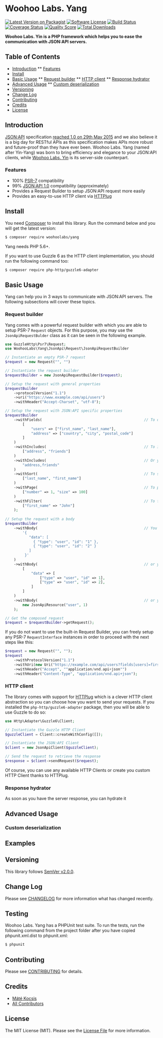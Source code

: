 # Woohoo Labs. Yang

[![Latest Version on Packagist][ico-version]][link-packagist]
[![Software License][ico-license]](LICENSE.md)
[![Build Status][ico-travis]][link-travis]
[![Coverage Status][ico-scrutinizer]][link-scrutinizer]
[![Quality Score][ico-code-quality]][link-code-quality]
[![Total Downloads][ico-downloads]][link-downloads]

**Woohoo Labs. Yin is a PHP framework which helps you to ease the communication with JSON:API servers.**

## Table of Contents

* [Introduction](#introduction)
** [Features](#features)
* [Install](#install)
* [Basic Usage](#basic-usage)
** [Request builder](#request-builder)
** [HTTP client](#http-client)
** [Response hydrator](#response)
* [Advanced Usage](#advanced-usage)
** [Custom deserialization](#custom-deserialization)
* [Versioning](#versioning)
* [Change Log](#change-log)
* [Contributing](#contributing)
* [Credits](#credits)
* [License](#license)

## Introduction

[JSON:API](http://jsonapi.org) specification
[reached 1.0 on 29th May 2015](http://www.programmableweb.com/news/new-json-api-specification-aims-to-speed-api-development/2015/06/10)
and we also believe it is a big day for RESTful APIs as this specification makes APIs more robust and future-proof
than they have ever been. Woohoo Labs. Yang (named after Yin-Yang) was born to bring efficiency and elegance to your
JSON:API clients, while [Woohoo Labs. Yin](https://woohoolabs/yin) is its server-side counterpart.

### Features

- 100% [PSR-7](http://www.php-fig.org/psr/psr-7/) compatibility
- 99% [JSON:API 1.0](http://jsonapi.org/) compatibility (approximately)
- Provides a Request Builder to setup JSON:API request more easily
- Provides an easy-to-use HTTP client via [HTTPlug](https://github.com/php-http/httplug)

## Install

You need [Composer](https://getcomposer.org) to install this library. Run the command below and you will get the latest
version:

```bash
$ composer require woohoolabs/yang
```

Yang needs PHP 5.6+.

If you want to use Guzzle 6 as the HTTP client implementation, you should run the following command too: 

```bash
$ composer require php-http/guzzle6-adapter
```

## Basic Usage

Yang can help you in 3 ways to communicate with JSON:API servers. The following subsections will cover these topics. 

### Request builder

Yang comes with a powerful request builder with which you are able to setup PSR-7 `Request` objects. For this purpose,
you may use the `JsonApiRequestBulder` class as it can be seen in the following example.

```php
use GuzzleHttp\Psr7\Request;
use WoohooLabs\Yang\JsonApi\Request\JsonApiRequestBuilder

// Instantiate an empty PSR-7 request
$request = new Request("", "")

// Instantiate the request builder
$requestBuilder = new JsonApiRequestBuilder($request);

// Setup the request with general properties
$requestBuilder
    ->protocolVersion("1.1")
    ->uri("https://www.example.com/api/users")
    ->withHeader("Accept-Charset", "utf-8");

// Setup the request with JSON:API specific properties
$requestBuilder
    ->withFields(                                               // To define sparse fieldset
        [
            "users" => ["first_name", "last_name"],
            "address" => ["country", "city", "postal_code"]
        ]
    )
    ->withIncludes(                                             // To include related resources
        ["address", "friends"]
    )
    ->withIncludes(                                             // Or you can pass a string instead
        "address,friends"
    )
    ->withSort(                                                 // To sort resource collections
        ["last_name", "first_name"]
    )
    ->withPage(                                                 // To paginate the primary data
        ["number" => 1, "size" => 100]
    )
    ->withFilter(                                               // To filter the primary data
        ["first_name" => "John"]
    );
    
// Setup the request with a body
$requestBuilder
    ->withBody(                                                 // You can pass a valid JSON string
        '{
           "data": [
             { "type": "user", "id": "1" },
             { "type": "user", "id": "2" }
           ]
         }'
    )
    ->withBody(                                                 // or you can pass an array
        [
            "data" => [
                ["type" => "user", "id" => 1],
                ["type" => "user", "id" => 2],
            ]
        ]
    )
    ->withBody(                                                 // or you can pass a JsonApiResource instance
        new JsonApiResource("user", 1)
    );

// Get the composed request
$request = $requestBuilder->getRequest();
```

If you do not want to use the built-in Request Builder, you can freely setup any PSR-7 `RequestInterface` instances
in order to proceed with the next steps like this:

```php
$request = new Request("", "");
$request
    ->withProtocolVersion("1.1")
    ->withUri(new Uri("https://example.com/api/users?fields[users]=first_name,last_name"))
    ->withHeader("Accept", ""application/vnd.api+json"")
    ->withHeader("Content-Type", "application/vnd.api+json");    
```

### HTTP client

The library comes with support for [HTTPlug](https://github.com/php-http/httplug) which is a clever HTTP client
abstraction so you can choose how you want to send your requests. If you installed the `php-http/guzzle6-adapter`
package, then you will be able to use Guzzle to do so:

```php
use Http\Adapter\Guzzle6\Client;

// Instantiate the Guzzle HTTP Client
$guzzleClient = Client::createWithConfig([]);

// Instantiate the JSON:API Client
$client = new JsonApiClient($guzzleClient);

// Send the request to retrieve the response
$response = $client->sendRequest($request);
```

Of course, you can use any available HTTP Clients or create you custom HTTP Client thanks to HTTPlug.

### Response hydrator

As soon as you have the server response, you can hydrate it 

## Advanced Usage

### Custom deserialization

## Examples

## Versioning

This library follows [SemVer v2.0.0](http://semver.org/).

## Change Log

Please see [CHANGELOG](CHANGELOG.md) for more information what has changed recently.

## Testing

Woohoo Labs. Yang has a PHPUnit test suite. To run the tests, run the following command from the project folder
after you have copied phpunit.xml.dist to phpunit.xml:

``` bash
$ phpunit
```

## Contributing

Please see [CONTRIBUTING](CONTRIBUTING.md) for details.

## Credits

- [Máté Kocsis][link-author]
- [All Contributors][link-contributors]

## License

The MIT License (MIT). Please see the [License File](LICENSE.md) for more information.

[ico-version]: https://img.shields.io/packagist/v/woohoolabs/yang.svg
[ico-license]: https://img.shields.io/badge/license-MIT-brightgreen.svg
[ico-travis]: https://img.shields.io/travis/woohoolabs/yang/master.svg
[ico-scrutinizer]: https://img.shields.io/scrutinizer/coverage/g/woohoolabs/yang.svg
[ico-code-quality]: https://img.shields.io/scrutinizer/g/woohoolabs/yang.svg
[ico-downloads]: https://img.shields.io/packagist/dt/woohoolabs/yang.svg

[link-packagist]: https://packagist.org/packages/woohoolabs/yang
[link-travis]: https://travis-ci.org/woohoolabs/yang
[link-scrutinizer]: https://scrutinizer-ci.com/g/woohoolabs/yang/code-structure
[link-code-quality]: https://scrutinizer-ci.com/g/woohoolabs/yang
[link-downloads]: https://packagist.org/packages/woohoolabs/yang
[link-author]: https://github.com/kocsismate
[link-contributors]: ../../contributors
